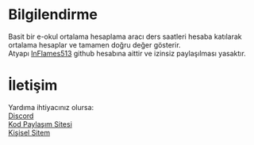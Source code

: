 # Bilgilendirme
Basit bir e-okul ortalama hesaplama aracı ders saatleri hesaba katılarak ortalama hesaplar ve tamamen doğru değer gösterir.<br>
Atyapı [InFlames513](https://github.com/InFlames513) github hesabına aittir ve izinsiz paylaşılması yasaktır.<br>

# İletişim
Yardıma ihtiyacınız olursa: <br>
[Discord](https://discord.gg/mztsyWR3QU)<br>
[Kod Paylaşım Sitesi](https://covid-19code.xyz/)<br>
[Kişisel Sitem](https://inflames.fun/)
